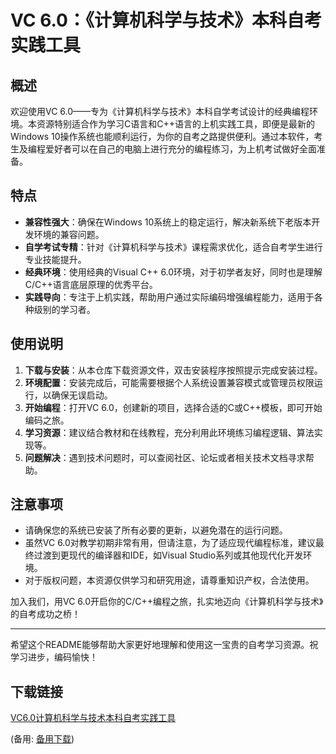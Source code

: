 # VC 6.0：《计算机科学与技术》本科自考实践工具

## 概述

欢迎使用VC 6.0——专为《计算机科学与技术》本科自学考试设计的经典编程环境。本资源特别适合作为学习C语言和C++语言的上机实践工具，即便是最新的Windows 10操作系统也能顺利运行，为你的自考之路提供便利。通过本软件，考生及编程爱好者可以在自己的电脑上进行充分的编程练习，为上机考试做好全面准备。

## 特点

- **兼容性强大**：确保在Windows 10系统上的稳定运行，解决新系统下老版本开发环境的兼容问题。
- **自学考试专精**：针对《计算机科学与技术》课程需求优化，适合自考学生进行专业技能提升。
- **经典环境**：使用经典的Visual C++ 6.0环境，对于初学者友好，同时也是理解C/C++语言底层原理的优秀平台。
- **实践导向**：专注于上机实践，帮助用户通过实际编码增强编程能力，适用于各种级别的学习者。

## 使用说明

1. **下载与安装**：从本仓库下载资源文件，双击安装程序按照提示完成安装过程。
2. **环境配置**：安装完成后，可能需要根据个人系统设置兼容模式或管理员权限运行，以确保无误启动。
3. **开始编程**：打开VC 6.0，创建新的项目，选择合适的C或C++模板，即可开始编码之旅。
4. **学习资源**：建议结合教材和在线教程，充分利用此环境练习编程逻辑、算法实现等。
5. **问题解决**：遇到技术问题时，可以查阅社区、论坛或者相关技术文档寻求帮助。

## 注意事项

- 请确保您的系统已安装了所有必要的更新，以避免潜在的运行问题。
- 虽然VC 6.0对教学初期非常有用，但请注意，为了适应现代编程标准，建议最终过渡到更现代的编译器和IDE，如Visual Studio系列或其他现代化开发环境。
- 对于版权问题，本资源仅供学习和研究用途，请尊重知识产权，合法使用。

加入我们，用VC 6.0开启你的C/C++编程之旅，扎实地迈向《计算机科学与技术》的自考成功之桥！

---

希望这个README能够帮助大家更好地理解和使用这一宝贵的自考学习资源。祝学习进步，编码愉快！

## 下载链接
[VC6.0计算机科学与技术本科自考实践工具](https://pan.quark.cn/s/b5ab84db29e2) 

(备用: [备用下载](https://pan.baidu.com/s/1WRFvD7MnGLtT2LRk-TbFkw?pwd=1234))
